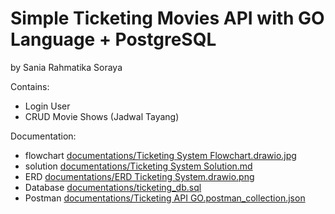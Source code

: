 # Simple Ticketing Movies API with GO Language + PostgreSQL

by Sania Rahmatika Soraya

Contains:
- Login User
- CRUD Movie Shows (Jadwal Tayang)

Documentation:
- flowchart [documentations/Ticketing System Flowchart.drawio.jpg](https://github.com/saniarts/ticketing_movies_API_GO/blob/main/documentations/Ticketing%20System%20Flowchart.drawio.jpg)
- solution [documentations/Ticketing System Solution.md](https://github.com/saniarts/ticketing_movies_API_GO/blob/main/documentations/Ticketing%20System%20Solution.md)
- ERD [documentations/ERD Ticketing System.drawio.png](https://github.com/saniarts/ticketing_movies_API_GO/blob/main/documentations/ERD%20Ticketing%20System.drawio.png)
- Database [documentations/ticketing_db.sql](https://github.com/saniarts/ticketing_movies_API_GO/blob/main/documentations/ticketing_db.sql)
- Postman [documentations/Ticketing API GO.postman_collection.json](https://github.com/saniarts/ticketing_movies_API_GO/blob/main/documentations/Ticketing%20API%20GO.postman_collection.json)
